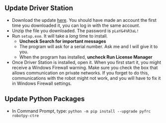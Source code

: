 
## Update Driver Station

- Download the update [here](http://www.ni.com/download/first-robotics-software-2017/7183/en/). You should have made an account the first time you downloaded it, you can log in with the same account.
- Unzip the file you downloaded. The password is `pLaY&4%R3aL!`
- Run `setup.exe`. It will take a *long* time to install.
    - **Uncheck Search for important messages**
    - The program will ask for a serial number. Ask me and I will give it to you.
    - When the program has installed, **uncheck Run License Manager**
- Once Driver Station is installed, open it. When you first start it, you might receive a Windows Firewall warning. Make sure you check the box that allows communication on private networks. If you forget to do this, communications with the robot might not work, and you will have to fix it in Windows Firewall settings.

## Update Python Packages

- In Command Prompt, type: `python -m pip install --upgrade pyfrc robotpy-ctre`
